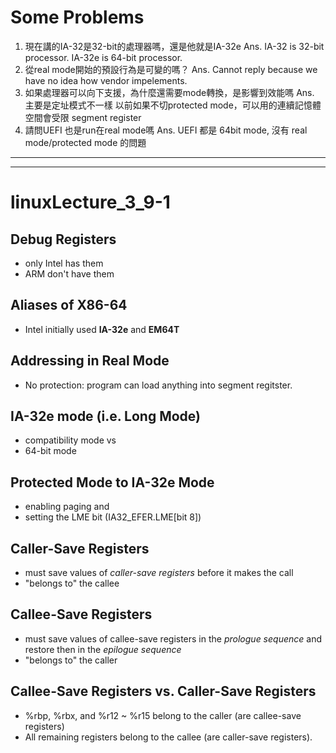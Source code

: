 # Some Problems
1. 現在講的IA-32是32-bit的處理器嗎，還是他就是IA-32e
	Ans. IA-32 is 32-bit processor. IA-32e is 64-bit processor.
2. 從real mode開始的預設行為是可變的嗎？
	Ans. Cannot reply because we have no idea how vendor impelements.
3. 如果處理器可以向下支援，為什麼還需要mode轉換，是影響到效能嗎
	Ans. 主要是定址模式不一樣
	以前如果不切protected mode，可以用的連續記憶體空間會受限 segment register
4. 請問UEFI 也是run在real mode嗎
	Ans. UEFI 都是 64bit mode, 沒有 real mode/protected mode 的問題
---
---

# linuxLecture_3_9-1

## Debug Registers
* only Intel has them
* ARM don't have them

## Aliases of X86-64
* Intel initially used **IA-32e** and **EM64T**

## Addressing in Real Mode
* No protection: program can load anything into segment regitster.

## IA-32e mode (i.e. Long Mode)
* compatibility mode 
vs
* 64-bit mode

## Protected Mode to IA-32e Mode
* enabling paging
and
* setting the LME bit (IA32_EFER.LME[bit 8])

## Caller-Save Registers
* must save values of *caller-save registers* before it makes the call
* "belongs to" the callee

## Callee-Save Registers
* must save values of callee-save registers in the *prologue sequence* and
restore then in the *epilogue sequence*
* "belongs to" the caller

## Callee-Save Registers vs. Caller-Save Registers
* %rbp, %rbx, and %r12 ~ %r15 belong to the caller (are callee-save registers)
* All remaining registers belong to the callee (are caller-save registers).
